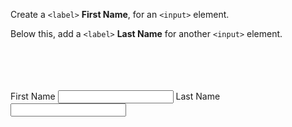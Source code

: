 Create a `<label>` **First Name**,
for an `<input>` element.

Below this, add a `<label>` **Last Name**
for another `<input>` element.

<codeblock language="html" type="exercise" testMode="fixedInput">
<code>
<form>
  <!-- Write code below this line-->
</form>
</code>

<solution>
<form>
  <!-- Write code below this line-->
  <label>First Name</label>
  <input>
  <label>Last Name</label>
  <input>
</form>
</solution>
</codeblock>
